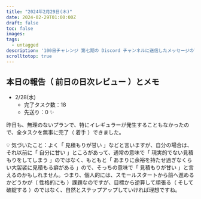 ```yaml
---
title: "2024年2月29日(木)"
date: 2024-02-29T01:00:00Z
draft: false
toc: false
images:
tags: 
  - untagged
description: '100日チャレンジ 第七期の Discord チャンネルに送信したメッセージのアーカイブ'
scrolltotop: true
---
```


## 本日の報告（ 前日の日次レビュー ）とメモ

- 2/28(水)
  - 完了タスク数：18
  - 先送り：0 ✨

昨日も、無理のないプランで、特にイレギュラーが発生することもなかったので、全タスクを無事に完了（ 着手 ）できました。

💡 気づいたこと：よく「 見積もりが甘い 」などと言いますが、自分の場合は、それ以前に「 自分に甘い 」ところがあって、通常の意味で「 現実的でない見積もりをしてしまう 」のではなく、もともと「 あまりに余裕を持たせ過ぎなくらい大袈裟に見積もる癖がある 」ので、そっちの意味で「 見積もりが甘い 」と言えるのかもしれません。つまり、個人的には、スモールスタートから前へ進めるかどうかが（ 性格的にも ）課題なのですが、目標から逆算して頑張る（ そして破綻する ）のではなく、自然とステップアップしていければ理想ですね。
